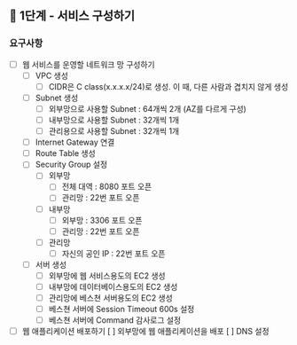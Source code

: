 ## 🚀 1단계 - 서비스 구성하기
### 요구사항
- [ ] 웹 서비스를 운영할 네트워크 망 구성하기
  - [ ] VPC 생성
    - [ ] CIDR은 C class(x.x.x.x/24)로 생성. 이 때, 다른 사람과 겹치지 않게 생성
  - [ ] Subnet 생성
    - [ ] 외부망으로 사용할 Subnet : 64개씩 2개 (AZ를 다르게 구성)
    - [ ] 내부망으로 사용할 Subnet : 32개씩 1개
    - [ ] 관리용으로 사용할 Subnet : 32개씩 1개
  - [ ] Internet Gateway 연결
  - [ ] Route Table 생성
  - [ ] Security Group 설정
    - [ ] 외부망
      - [ ] 전체 대역 : 8080 포트 오픈
      - [ ] 관리망 : 22번 포트 오픈
    - [ ] 내부망
      - [ ] 외부망 : 3306 포트 오픈
      - [ ] 관리망 : 22번 포트 오픈
    - [ ] 관리망
      - [ ] 자신의 공인 IP : 22번 포트 오픈
  - [ ] 서버 생성
    - [ ] 외부망에 웹 서비스용도의 EC2 생성
    - [ ] 내부망에 데이터베이스용도의 EC2 생성
    - [ ] 관리망에 베스쳔 서버용도의 EC2 생성
    - [ ] 베스쳔 서버에 Session Timeout 600s 설정
    - [ ] 베스쳔 서버에 Command 감사로그 설정
- [ ] 웹 애플리케이션 배포하기
  [ ] 외부망에 웹 애플리케이션을 배포
  [ ] DNS 설정
